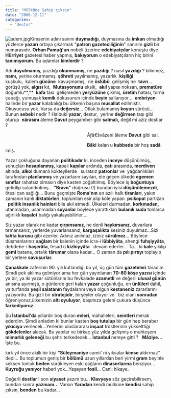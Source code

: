```yaml
---
title: "Mülküne Sahip çıksın"
date: "2006-12-11"
categories: 
  - "destur"
---
```


![adem.jpg](/uploads/2006/12/adem.kucukresim.jpg)Kimsenin adını sanını **duymadığı**, duymasına da **imkan** olmadığı yüzlerce **yazarı** ortaya çıkarmak "**patron gazeteciliğinin**" sanırım **gizli** bir numarasıdır. **Orhan Pamuğ'un** nobeli üzerine **edebiyatçılar** konuştu diye **Hürriyet** gazetesi haber yapmış, **bakıyorum** o edebiyatçıların hiç birini **tanımıyorum.** Bu adamlar **kimlerdir** ?

Adı **duyulmamış**, yazdığı **okunmamış,** ne **yazdığı** ? nasıl **yazdığı** ? bilinmez, **namı,** yerine oturmamış, **şöhreti** yayılmamış, yazarlık  **kişiliği** kuşkulu,  kalem **gücüne**  kavuşmamış,  ne **üslübü**  gelişmiş ne  **tavrı**... görüşü yok, **algısı** kıt,  **Mutasyonunu** eksik,  **akıl** yapısı noksan, **prematüre** doğumlu**,**  **kafa** tası  gelişmeden **yeryüzüne** çıkmış, **üretim** hatası, torna çapağı, yumuşak **kemik** dokusunun içinde **beyin** sallanıyor...  **embriyon** halinde bir **yazar** kalabalığı bu ülkenin başına **musallat** edilmiştir. Okuyucusu yok. Varsa da **değersiz**... Otlak bulamamış **koyun** sürüsü... Bunun **sebebi** nedir ? Halbuki **yazar**, destur,  yerine **değirmen** taşı gibi oturup  **nârasını** âleme **Davut** peygamber gibi **salmalı,** değil mi aziz dostlar ?

                                                                 Ãƒâ€švâzeni âleme **Davut** gibi sal,

                                                                 **Bâki** kalan u **kubbede** bir hoş **sadâ** imiş.

Yazar çokluğuna dayanan **politikadır** ki, inceden **inceye** düşünülmüş, sonuçları **hesaplanmış,** kapalı **kapılar** ardında, **çatı** arasında, **merdiven** altında, **alko**l dumanlı kokteyllerde   suratsız **patronlar** ve  yağdanlıkları tarafından **planlanmış** ve yazarların sayıları, ele geçen ülkede **egemen sınıflar** rahatsız olmasın diye kasten çoğaltılmış. Böylece iş **boğuntuya** getirilip sulandırılmış... **"Bravo"** doğrusu (!) bundan iyisi **düşünülemezdi**, ötesi can sağlığı... Bunu geçmişte **Roma'nın** en azılı halk **tiranları**, yakın zamanın kanlı **diktatörleri**, toplumları esir alıp köle yapan  **psikopa**t partizan   **politik insanlık hainleri** bile akıl etmedi. Ülkeleri durmadan, **korkmadan,** utanmadan, usanmadan **soyanlar** böylece yarattıkları **bulanık suda** tonlarca ağırlıklı **kaşalot** balığı yakalayabilirler....

Siz yazar olarak ne kadar **çırpınsanız**, ne denli **haykırsanız**, duvarlara tırmansanız, yerlerde yuvarlansanız, **kargaşalıkta** sesiniz duyulmaz...Sizi **tahta kurusu** gibi ezerler. Adınız anılmaz, iziniz **sürülmez**... Böylece düşmanlarınız **sağlam** bir kalenin içinde icra-i **lûbbiyâta**, ahengi **fuhşiyyâta**, debdebe-i **haşerâta**, fesad ü **kizbiyyâta**   devam ederler... Ta... ki **kale** yıkılıp **gemi** batana, ortalık **târumar** olana kadar... O zaman da **pılı pırtıyı** toplayıp bir yerlere **savuşurlar.**

**Çanakkale** zaferinin 90. yılı kutlandığı bu yıl, üç gün tüm **gazeteleri** taradım. Şimdi pek aklıma gelmiyor ama her gün yayınlanan **70-80 köşe yazısı** içinde ya bir, ya iki yazar sütünlarını bu fevkalade **azametli** ve değerli **ulusal günün** anısına ayırmıştı, o günlerde geri kalan **yazar** çoğunluğu, en **ünlüleri** dahil, ya turfanda **yeşil salatanın** faydalarını veya olgun **kestaneniz** zararlarını yazıyordu. Bu gizli bir **stratejidir**, birşeyler oluyor ve   biz olanı **sonradan** öğreniyoruz,ülkemizin **altı oyuluyor**, başımıza geleni çukura düşünce **farkediyoruz.**

Şu **İstanbul'da** yıllardır boş duran **evleri**, mahalleleri, **semtleri** merak ederdim. Şimdi anladım ki bunlar kasten **boş tutulup** bir gün hep beraber **yıkıcıya** verilecek...Yerlerini uluslararası **inşaat** tröstlerinin yükselttiği **gökdelenler** alacak. Bu yapılar ve birkaç yüz yılda gelişmiş o muhteşem **mimarlık geleneği** bu şehri terkedecek... **İstanbul** nereye gitti ?   **Mâziye...** İşte bu.

kırk yıl önce akıllı bir kişi **"Süleymaniye** camii' ni yıksalar **kimse** aldırmaz" dedi... Bu toplumun geniş bir **bölümü** uzun yıllardan beri yirmi **gram** beyinle seksen tonluk **beden** sürükleyen eski çağların **dinasorlarına** benziyor... **Kuyruğu yanıyor** haberi yok...Yaşayan **fosil**... Canlı hikaye.

Değerli **dostlar** ! son **siyaset** yazım bu... **Klavyeye** söz geçirebilirsem, bundan sonra **yazmam...** Varsın **Yaradan** kendi mülküne **kendisi** sahip çıksın, **benden** bu kadar...
